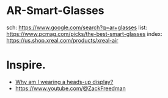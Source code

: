 # AR-Smart-Glasses
sch: https://www.google.com/search?q=ar+glasses list: https://www.pcmag.com/picks/the-best-smart-glasses index: https://us.shop.xreal.com/products/xreal-air

# Inspire.
- [Why am I wearing a heads-up display?](https://youtu.be/qAuwW7Wzrng)
- https://www.youtube.com/@ZackFreedman
